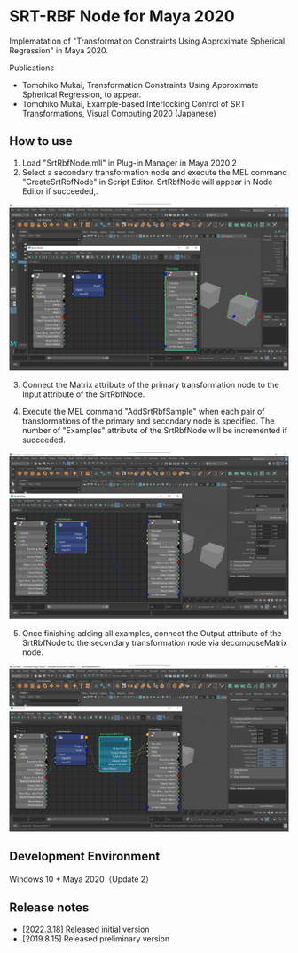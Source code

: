 # SRT-RBF Node for Maya 2020
Implematation of "Transformation Constraints Using Approximate Spherical Regression" in Maya 2020.

Publications
- Tomohiko Mukai, Transformation Constraints Using Approximate Spherical Regression, to appear.
- Tomohiko Mukai, Example-based Interlocking Control of SRT Transformations, Visual Computing 2020 (Japanese)

## How to use
1. Load "SrtRbfNode.mll" in Plug-in Manager in Maya 2020.2
2. Select a secondary transformation node and execute the MEL command "CreateSrtRbfNode" in Script Editor. SrtRbfNode will appear in Node Editor if succeeded,.

![CreateSrtRbfNode](https://github.com/TomohikoMukai/SrtRbfNode/blob/image/CreateSrtRbfNode.png)

3. Connect the Matrix attribute of the primary transformation node to the Input attribute of the SrtRbfNode.

4. Execute the MEL command "AddSrtRbfSample" when each pair of transformations of the primary and secondary node is specified. The number of "Examples" attribute of the SrtRbfNode will be incremented if succeeded.

![AddSrtRbfSample](https://github.com/TomohikoMukai/SrtRbfNode/blob/image/AddSrtRbfExample.png)

5. Once finishing adding all examples, connect the Output attribute of the SrtRbfNode to the secondary transformation node via decomposeMatrix node.

![SrtRbfNodeOutput](https://github.com/TomohikoMukai/SrtRbfNode/blob/image/SrtRbfNodeOutput.png)

## Development Environment
Windows 10 + Maya 2020（Update 2）

## Release notes
- [2022.3.18] Released initial version
- [2019.8.15] Released preliminary version

